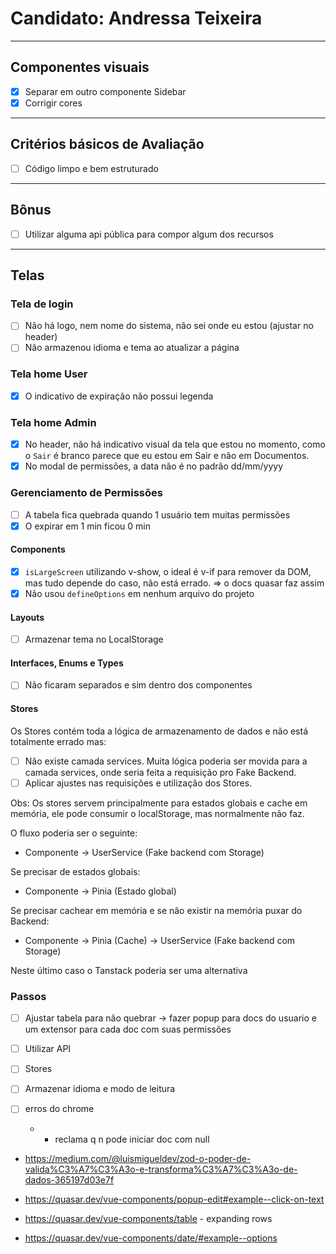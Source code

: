 # Candidato: Andressa Teixeira

---

## Componentes visuais

- [x] Separar em outro componente Sidebar
- [x] Corrigir cores

---

## Critérios básicos de Avaliação

- [ ] Código limpo e bem estruturado

---

## Bônus

- [ ] Utilizar alguma api pública para compor algum dos recursos

---

## Telas

### Tela de login

- [ ] Não há logo, nem nome do sistema, não sei onde eu estou (ajustar no header)
- [ ] Não armazenou idioma e tema ao atualizar a página

### Tela home User

- [x] O indicativo de expiração não possui legenda

### Tela home Admin

- [x] No header, não há indicativo visual da tela que estou no momento, como o `Sair` é branco parece que eu estou em Sair e não em Documentos.
- [x] No modal de permissões, a data não é no padrão dd/mm/yyyy

### Gerenciamento de Permissões

- [ ] A tabela fica quebrada quando 1 usuário tem muitas permissões
- [x] O expirar em 1 min ficou 0 min

#### Components

- [x] `isLargeScreen` utilizando v-show, o ideal é v-if para remover da DOM, mas tudo depende do caso, não está errado.
      => o docs quasar faz assim
- [x] Não usou `defineOptions` em nenhum arquivo do projeto

#### Layouts

- [ ] Armazenar tema no LocalStorage

#### Interfaces, Enums e Types

- [ ] Não ficaram separados e sim dentro dos componentes

#### Stores

Os Stores contém toda a lógica de armazenamento de dados e não está totalmente errado mas:

- [ ] Não existe camada services. Muita lógica poderia ser movida para a camada services, onde seria feita a requisição pro Fake Backend.
- [ ] Aplicar ajustes nas requisições e utilização dos Stores.

Obs: Os stores servem principalmente para estados globais e cache em memória, ele pode consumir o localStorage, mas normalmente não faz.

O fluxo poderia ser o seguinte:

- Componente -> UserService (Fake backend com Storage)

Se precisar de estados globais:

- Componente -> Pinia (Estado global)

Se precisar cachear em memória e se não existir na memória puxar do Backend:

- Componente -> Pinia (Cache) -> UserService (Fake backend com Storage)

Neste último caso o Tanstack poderia ser uma alternativa

### Passos

- [ ] Ajustar tabela para não quebrar -> fazer popup para docs do usuario e um extensor para cada doc com suas permissões
- [ ] Utilizar API
- [ ] Stores
- [ ] Armazenar idioma e modo de leitura

- [ ] erros do chrome
  - - reclama q n pode iniciar doc com null

- https://medium.com/@luismigueldev/zod-o-poder-de-valida%C3%A7%C3%A3o-e-transforma%C3%A7%C3%A3o-de-dados-365197d03e7f

- https://quasar.dev/vue-components/popup-edit#example--click-on-text

- https://quasar.dev/vue-components/table - expanding rows

- https://quasar.dev/vue-components/date/#example--options
